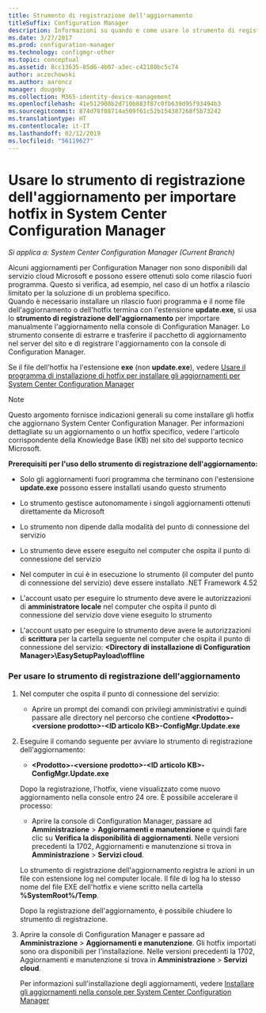 ```yaml
---
title: Strumento di registrazione dell'aggiornamento
titleSuffix: Configuration Manager
description: Informazioni su quando e come usare lo strumento di registrazione dell'aggiornamento per importare manualmente un aggiornamento nella console di Configuration Manager.
ms.date: 3/27/2017
ms.prod: configuration-manager
ms.technology: configmgr-other
ms.topic: conceptual
ms.assetid: 8cc13635-85d6-4b07-a3ec-c42188bc5c74
author: aczechowski
ms.author: aaroncz
manager: dougeby
ms.collection: M365-identity-device-management
ms.openlocfilehash: 41e512908b2d710b883f87c0fb639d95f93494b3
ms.sourcegitcommit: 874d78f08714a509f61c52b154387268f5b73242
ms.translationtype: HT
ms.contentlocale: it-IT
ms.lasthandoff: 02/12/2019
ms.locfileid: "56119627"
---
```

# <a name="use-the-update-registration-tool-to-import-hotfixes-to-system-center-configuration-manager"></a>Usare lo strumento di registrazione dell'aggiornamento per importare hotfix in System Center Configuration Manager

*Si applica a: System Center Configuration Manager (Current Branch)*

Alcuni aggiornamenti per Configuration Manager non sono disponibili dal servizio cloud Microsoft e possono essere ottenuti solo come rilascio fuori programma. Questo si verifica, ad esempio, nel caso di un hotfix a rilascio limitato per la soluzione di un problema specifico.   
Quando è necessario installare un rilascio fuori programma e il nome file dell'aggiornamento o dell'hotfix termina con l'estensione **update.exe**, si usa lo **strumento di registrazione dell'aggiornamento** per importare manualmente l'aggiornamento nella console di Configuration Manager. Lo strumento consente di estrarre e trasferire il pacchetto di aggiornamento nel server del sito e di registrare l'aggiornamento con la console di Configuration Manager.  

 Se il file dell'hotfix ha l'estensione **exe** (non **update.exe**), vedere [Usare il programma di installazione di hotfix per installare gli aggiornamenti per System Center Configuration Manager](../../../core/servers/manage/use-the-hotfix-installer-to-install-updates.md)  

> [!NOTE]  
>  Questo argomento fornisce indicazioni generali su come installare gli hotfix che aggiornano System Center Configuration Manager. Per informazioni dettagliate su un aggiornamento o un hotfix specifico, vedere l'articolo corrispondente della Knowledge Base (KB) nel sito del supporto tecnico Microsoft.  

 **Prerequisiti per l'uso dello strumento di registrazione dell'aggiornamento:**  

-   Solo gli aggiornamenti fuori programma che terminano con l'estensione **update.exe** possono essere installati usando questo strumento  

-   Lo strumento gestisce autonomamente i singoli aggiornamenti ottenuti direttamente da Microsoft  

-   Lo strumento non dipende dalla modalità del punto di connessione del servizio  

-   Lo strumento deve essere eseguito nel computer che ospita il punto di connessione del servizio  

-   Nel computer in cui è in esecuzione lo strumento (il computer del punto di connessione del servizio) deve essere installato .NET Framework 4.52  

-   L'account usato per eseguire lo strumento deve avere le autorizzazioni di **amministratore locale** nel computer che ospita il punto di connessione del servizio dove viene eseguito lo strumento  

-   L'account usato per eseguire lo strumento deve avere le autorizzazioni di **scrittura** per la cartella seguente nel computer che ospita il punto di connessione del servizio:  **&lt;Directory di installazione di Configuration Manager\>\EasySetupPayload\offline**  

### <a name="to-use-the-update-registration-tool"></a>Per usare lo strumento di registrazione dell'aggiornamento  

1. Nel computer che ospita il punto di connessione del servizio:  

   -   Aprire un prompt dei comandi con privilegi amministrativi e quindi passare alle directory nel percorso che contiene **&lt;Prodotto\>-&lt;versione prodotto\>-&lt;ID articolo KB\>-ConfigMgr.Update.exe**  

2. Eseguire il comando seguente per avviare lo strumento di registrazione dell'aggiornamento:  

   -   **&lt;Prodotto\>-&lt;versione prodotto\>-&lt;ID articolo KB\>-ConfigMgr.Update.exe**  

   Dopo la registrazione, l'hotfix, viene visualizzato come nuovo aggiornamento nella console entro 24 ore.  È possibile accelerare il processo:

   - Aprire la console di Configuration Manager, passare ad **Amministrazione** > **Aggiornamenti e manutenzione** e quindi fare clic su **Verifica la disponibilità di aggiornamenti**. Nelle versioni precedenti la 1702, Aggiornamenti e manutenzione si trova in **Amministrazione** > **Servizi cloud**. 

   Lo strumento di registrazione dell'aggiornamento registra le azioni in un file con estensione log nel computer locale. Il file di log ha lo stesso nome del file EXE dell'hotfix e viene scritto nella cartella **%SystemRoot%/Temp**.  

    Dopo la registrazione dell'aggiornamento, è possibile chiudere lo strumento di registrazione.  

3. Aprire la console di Configuration Manager e passare ad **Amministrazione** > **Aggiornamenti e manutenzione**. Gli hotfix importati sono ora disponibili per l'installazione. Nelle versioni precedenti la 1702, Aggiornamenti e manutenzione si trova in **Amministrazione** > **Servizi cloud**.

   Per informazioni sull'installazione degli aggiornamenti, vedere [Installare gli aggiornamenti nella console per System Center Configuration Manager](../../../core/servers/manage/install-in-console-updates.md)  

